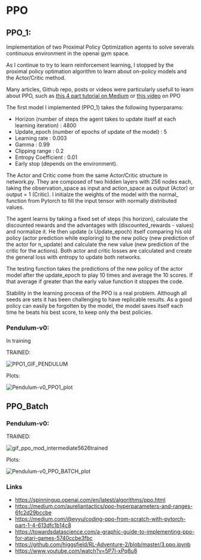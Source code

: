 # PPO


## PPO_1:

Implementation of two Proximal Policy Optimization agents to solve severals continuous environment in the openai gym space. 

As I continue to try to learn reinforcement learning, I stopped by the proximal policy optimation algorithm to learn about on-policy models and the Actor/Critic method. 

Many articles, Github repo, posts or videos were particularly usefull to learn about PPO, such as [this 4 part tutorial on Medium](https://medium.com/@eyyu/coding-ppo-from-scratch-with-pytorch-part-1-4-613dfc1b14c8) or [this video](https://www.youtube.com/watch?v=5P7I-xPq8u8) on PPO

The first model I implemented (PPO_1) takes the following hyperparams:
- Horizon (number of steps the agent takes to update itself at each learning iteration) : 4800
- Update_epoch (number of epochs of update of the model) : 5
- Learning rate : 0.003
- Gamma : 0.99
- Clipping range : 0.2
- Entropy Coefficient : 0.01
- Early stop (depends on the environment).

The Actor and Critic come from the same Actor/Critic structure in network.py. They are composed of two hidden layers with 256 nodes each, taking the observation_space as input and action_space as output (Actor) or output = 1 (Critic). I initialze the weights of the model with the normal_ function from Pytorch to fill the input tensor with normally distributed values. 

The agent learns by taking a fixed set of steps (his horizon), calculate the discounted rewards and the advantages with (discounted_rewards - values) and normalize it. 
He then update (x Update_epoch) itself comparing his old policy (actor prediction while exploring) to the new policy (new prediction of the actor for n_update) and calculate the new value (new prediction of the critic for the actions).
Both actor and critic losses are calculated and create the general loss with entropy to update both networks.  

The testing function takes the predictions of the new policy of the actor model after the update_epoch to play 10 times and average the 10 scores. If that average if greater than the early value function it stoppes the code. 

Stability in the learning process of the PPO is a real problem. Although all seeds are sets it has been challenging to have replicable results. 
As a good policy can easily be forgotten by the model, the model saves itself each time he beats his best score, to keep only the best policies.  


### Pendulum-v0:

In training 

TRAINED:

![PPO1_GIF_PENDULUM](https://user-images.githubusercontent.com/63811972/152555427-c7b0be3d-8e8d-4638-96a6-090d254c098f.gif)

Plots:

![Pendulum-v0_PPO1_plot](https://user-images.githubusercontent.com/63811972/152562243-f187670b-cdf4-4939-9a2a-7be029ad5e8c.png)





## PPO_Batch

### Pendulum-v0:

TRAINED:


![gif_ppo_mod_intermediate5626trained](https://user-images.githubusercontent.com/63811972/152566900-fd35e396-ab31-4211-9ed4-af0921f0f6ca.gif)



Plots:

![Pendulum-v0_PPO_BATCH_plot](https://user-images.githubusercontent.com/63811972/152566707-7c4e1d0e-5102-48e7-aab6-7c73ccd3ae77.png)



### Links 
* https://spinningup.openai.com/en/latest/algorithms/ppo.html
* https://medium.com/aureliantactics/ppo-hyperparameters-and-ranges-6fc2d29bccbe
* https://medium.com/@eyyu/coding-ppo-from-scratch-with-pytorch-part-1-4-613dfc1b14c8
* https://towardsdatascience.com/a-graphic-guide-to-implementing-ppo-for-atari-games-5740ccbe3fbc
* https://github.com/higgsfield/RL-Adventure-2/blob/master/3.ppo.ipynb
* https://www.youtube.com/watch?v=5P7I-xPq8u8
